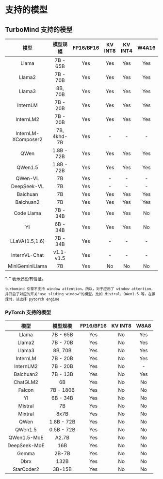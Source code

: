 # 支持的模型

## TurboMind 支持的模型

|        模型         |  模型规模   | FP16/BF16 | KV INT8 | KV INT4 | W4A16 |
| :-----------------: | :---------: | :-------: | :-----: | :-----: | :---: |
|        Llama        |  7B - 65B   |    Yes    |   Yes   |   Yes   |  Yes  |
|       Llama2        |  7B - 70B   |    Yes    |   Yes   |   Yes   |  Yes  |
|       Llama3        |   8B, 70B   |    Yes    |   Yes   |   Yes   |  Yes  |
|      InternLM       |  7B - 20B   |    Yes    |   Yes   |   Yes   |  Yes  |
|      InternLM2      |  7B - 20B   |    Yes    |   Yes   |   Yes   |  Yes  |
| InternLM-XComposer2 | 7B, 4khd-7B |    Yes    |    -    |    -    |   -   |
|        QWen         | 1.8B - 72B  |    Yes    |   Yes   |   Yes   |  Yes  |
|       QWen1.5       | 1.8B - 72B  |    Yes    |   Yes   |   Yes   |  Yes  |
|       QWen-VL       |     7B      |    Yes    |    -    |    -    |   -   |
|     DeepSeek-VL     |     7B      |    Yes    |    -    |    -    |   -   |
|      Baichuan       |     7B      |    Yes    |   Yes   |   Yes   |  Yes  |
|      Baichuan2      |     7B      |    Yes    |   Yes   |   Yes   |  Yes  |
|     Code Llama      |  7B - 34B   |    Yes    |   Yes   |   Yes   |  No   |
|         YI          |  6B - 34B   |    Yes    |   Yes   |   Yes   |  No   |
|   LLaVA(1.5,1.6)    |  7B - 34B   |    Yes    |    -    |    -    |   -   |
|    InternVL-Chat    | v1.1- v1.5  |    Yes    |    -    |    -    |   -   |
|   MiniGeminiLlama   |     7B      |    Yes    |   No    |   No    |  No   |

“-” 表示还没有验证。

```{note}
turbomind 引擎不支持 window attention。所以，对于应用了 window attention，并开启了对应的开关"use_sliding_window"的模型，比如 Mistral、QWen1.5 等，在推理时，请选择 pytorch engine
```

### PyTorch 支持的模型

|     模型     |  模型规模  | FP16/BF16 | KV INT8 | W8A8 |
| :----------: | :--------: | :-------: | :-----: | :--: |
|    Llama     |  7B - 65B  |    Yes    |   No    | Yes  |
|    Llama2    |  7B - 70B  |    Yes    |   No    | Yes  |
|    Llama3    |  8B, 70B   |    Yes    |   No    | Yes  |
|   InternLM   |  7B - 20B  |    Yes    |   No    | Yes  |
|  InternLM2   |  7B - 20B  |    Yes    |   No    |  -   |
|  Baichuan2   |  7B - 13B  |    Yes    |   No    | Yes  |
|   ChatGLM2   |     6B     |    Yes    |   No    |  No  |
|    Falcon    | 7B - 180B  |    Yes    |   No    |  No  |
|      YI      |  6B - 34B  |    Yes    |   No    |  No  |
|   Mistral    |     7B     |    Yes    |   No    |  No  |
|   Mixtral    |    8x7B    |    Yes    |   No    |  No  |
|     QWen     | 1.8B - 72B |    Yes    |   No    |  No  |
|   QWen1.5    | 0.5B - 72B |    Yes    |   No    |  No  |
| QWen1.5-MoE  |   A2.7B    |    Yes    |   No    |  No  |
| DeepSeek-MoE |    16B     |    Yes    |   No    |  No  |
|    Gemma     |   2B-7B    |    Yes    |   No    |  No  |
|     Dbrx     |    132B    |    Yes    |   No    |  No  |
|  StarCoder2  |   3B-15B   |    Yes    |   No    |  No  |
